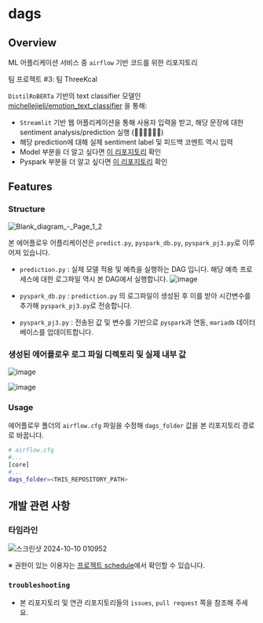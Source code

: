 # dags
## Overview
ML 어플리케이션 서비스 중 `airflow` 기반 코드를 위한 리포지토리

팀 프로젝트 #3: 팀 ThreeKcal

`DistilRoBERTa` 기반의 text classifier 모델인 [michellejieli/emotion_text_classifier](https://huggingface.co/michellejieli/emotion_text_classifier) 을 통해:
- `Streamlit` 기반 웹 어플리케이션을 통해 사용자 입력을 받고, 해당 문장에 대한 sentiment analysis/prediction 실행 (🤬🤢😀😐😭😲)
- 해당 prediction에 대해 실제 sentiment label 및 피드백 코멘트 역시 입력
- Model 부분을 더 알고 싶다면 [이 리포지토리](https://github.com/ThreeKcal/model/tree/main) 확인
- Pyspark 부분을 더 알고 싶다면 [이 리포지토리](https://github.com/ThreeKcal/pyspark/tree/main)  확인


## Features
### Structure
![Blank_diagram_-_Page_1_2](https://github.com/user-attachments/assets/2c2cfbd5-fa7e-4cee-858b-57ccb84e6715)

본 에어플로우 어플리케이션은 `predict.py`, `pyspark_db.py`, `pyspark_pj3.py`로 이루어져 있습니다.

- `prediction.py` : 실제 모델 적용 및 예측을 실행하는 DAG 입니다. 해당 예측 프로세스에 대한 로그파일 역시 본 DAG에서 실행합니다.
![image](https://github.com/user-attachments/assets/dce759a2-cf03-4b02-89e5-e44340c9c44e)

- `pyspark_db.py` : `prediction.py` 의 로그파일이 생성된 후 이를 받아 시간변수를 추가해 `pyspark_pj3.py`로 전송합니다.

- `pyspark_pj3.py` : 전송된 값 및 변수를 기반으로 `pyspark`과 연동, `mariadb` 데이터베이스를 업데이트합니다.
 
### 생성된 에어플로우 로그 파일 디렉토리 및 실제 내부 값
![image](https://github.com/user-attachments/assets/c733df6d-e212-4565-8dfb-28b1963bc901)

![image](https://github.com/user-attachments/assets/982106c8-cfbc-42dc-aadb-9c74c00ac2a9)


### Usage
에어플로우 폴더의 `airflow.cfg` 파일을 수정해 `dags_folder` 값을 본 리포지토리 경로로 바꿉니다.
```bash
# airflow.cfg
#...
[core]
#...
dags_folder=<THIS_REPOSITORY_PATH>
```

## 개발 관련 사항
### 타임라인
![스크린샷 2024-10-10 010952](https://github.com/user-attachments/assets/7bed00cb-272e-49e1-83f4-3986dd6bfcff)

※ 권한이 있는 이용자는 [프로젝트 schedule](https://github.com/orgs/ThreeKcal/projects/1/views/4)에서 확인할 수 있습니다.

### `troubleshooting`
- 본 리포지토리 및 연관 리포지토리들의 `issues`, `pull request` 쪽을 참조해 주세요.
